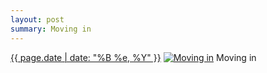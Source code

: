 ```yaml
---
layout: post
summary: Moving in
---
```


<p>
  <time><a href="/537">{{ page.date | date: "%B %e, %Y" }}</a></time>
  <a href="/537"><img src="{{ site.assets_url }}/537-640.jpg" srcset="{{ site.assets_url }}/537-320.jpg 320w, {{ site.assets_url }}/537-640.jpg 640w, {{ site.assets_url }}/537-960.jpg 960w, {{ site.assets_url }}/537-1280.jpg 1280w" sizes="(min-width: 700px) 50vw, calc(100vw - 2rem)" alt="Moving in" /></a>
  <span>Moving in</span>
</p>
